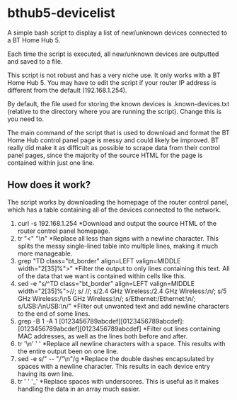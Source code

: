 # bthub5-devicelist

A simple bash script to display a list of new/unknown devices connected to a BT Home Hub 5.

Each time the script is executed, all new/unknown devices are outputted and saved to a file.

This script is not robust and has a very niche use. It only works with a BT Home Hub 5. You may have to edit the script if your router IP address is different from the default (192.168.1.254).

By default, the file used for storing the known devices is .known-devices.txt (relative to the directory where you are running the script). Change this is you need to.

The main command of the script that is used to download and format the BT Home Hub control panel page is messy and could likely be improved. BT really did make it as difficult as possible to scrape data from their control panel pages, since the majority of the source HTML for the page is contained within just one line.

## How does it work?

The script works by downloading the homepage of the router control panel, which has a table containing all of the devices connected to the network.

1. curl -s 192.168.1.254
  *Download and output the source HTML of the router control panel homepage.
2. tr "<" "\n"
  *Replace all less than signs with a newline character. This splits the messy single-lined table into multiple lines, making it much more manageable.
3. grep "TD class=\"bt_border\" align=LEFT valign=MIDDLE width=\"2[35]%\">"
  *Filter the output to only lines containing this text. All of the data that we want is contained within cells like this.
4. sed -e "s/^TD class=\"bt_border\" align=LEFT valign=MIDDLE width=\"2[35]%\">//; s/&nbsp;//; s/2.4 GHz Wireless:/2.4 GHz Wireless:\n/; s/5 GHz Wireless:/\n5 GHz Wireless:\n/; s/Ethernet:/Ethernet:\n/; s/USB:/\nUSB:\n/"
  *Filter out unwanted text and add newline characters to the end of some lines.
5. grep -B 1 -A 1 [0123456789abcdef][0123456789abcdef]:[0123456789abcdef][0123456789abcdef]
  *Filter out lines containing MAC addresses, as well as the lines both before and after.
6. tr '\n' ' '
  *Replace all newline characters with a space. This results with the entire output been on one line.
7. sed -e s/" -- "/"\n"/g
  *Replace the double dashes encapsulated by spaces with a newline character. This results in each device entry having its own line.
8. tr ' ' '_'
  *Replace spaces with underscores. This is useful as it makes handling the data in an array much easier.
